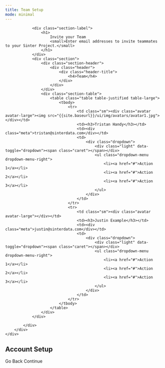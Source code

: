 ```yaml
---
title: Team Setup
mode: minimal
---
```


<div class="app-body">
	<div class="app-setup">
		<div class="app-setup-content">
			<div class="app-setup-body">
			
				<div class="section-label">
					<h1>
						Invite your Team
						<small>Enter email addresses to invite teammates to your Sinter Project.</small>
					</h1>
				</div>
				<div class="section">
					<div class="section-header">
						<div class="header">
							<div class="header-title">
								<h4>Team</h4>
							</div>
						</div>
					</div>
					<div class="section-table">
						<table class="table table-justified table-large">
							<tbody>
								<tr>
									<td class="sm"><div class="avatar avatar-large"><img src="{{site.baseurl}}/ui/img/avatars/avatar1.jpg"></div></td>
									<td><h3>Tristan Handy</h3></td>
									<td><div class="meta">tristan@sinterdata.com</div></td>
									<td>
										<div class="dropdown">
											<div class="light" data-toggle="dropdown"><span class="caret"></span></div>
											<ul class="dropdown-menu dropdown-menu-right">
												<li><a href="#">Action 1</a></li>
												<li><a href="#">Action 2</a></li>
												<li><a href="#">Action 3</a></li>
											</ul>
										</div>
									</td>
								</tr>
								<tr>
									<td class="sm"><div class="avatar avatar-large"></div></td>
									<td><h3>Justin Example</h3></td>
									<td><div class="meta">justin@sinterdata.com</div></td>
									<td>
										<div class="dropdown">
											<div class="light" data-toggle="dropdown"><span class="caret"></span></div>
											<ul class="dropdown-menu dropdown-menu-right">
												<li><a href="#">Action 1</a></li>
												<li><a href="#">Action 2</a></li>
												<li><a href="#">Action 3</a></li>
											</ul>
										</div>
									</td>
								</tr>
							</tbody>
						</table>
					</div>
				</div>

			</div>
		</div>
	</div>
</div>

<div class="app-header">
	<div class="header">
		<div class="header-title">
			<h2>Account Setup</h2>
		</div>
		<div class="header-actions">
			<a class="btn btn-link meta" ng-click="showroute('setup')">Go Back</a>
			<a ng-if="(import_repo)" ng-click="showroute('setup-connection')" class="btn btn-success">Continue</a>
		</div>
	</div>
</div>

